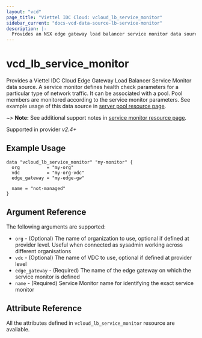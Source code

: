 ```yaml
---
layout: "vcd"
page_title: "Viettel IDC Cloud: vcloud_lb_service_monitor"
sidebar_current: "docs-vcd-data-source-lb-service-monitor"
description: |-
  Provides an NSX edge gateway load balancer service monitor data source.
---
```


# vcd\_lb\_service\_monitor

Provides a Viettel IDC Cloud Edge Gateway Load Balancer Service Monitor data source. A service monitor 
defines health check parameters for a particular type of network traffic. It can be associated with
a pool. Pool members are monitored according to the service monitor parameters. See example usage of
this data source in [server pool resource page](/providers/vmware/vcd/latest/docs/resources/lb_server_pool).

~> **Note:** See additional support notes in [service monitor resource page](/providers/vmware/vcd/latest/docs/resources/lb_service_monitor).

Supported in provider *v2.4+*

## Example Usage

```hcl
data "vcloud_lb_service_monitor" "my-monitor" {
  org          = "my-org"
  vdc          = "my-org-vdc"
  edge_gateway = "my-edge-gw"

  name = "not-managed"
}
```

## Argument Reference

The following arguments are supported:

* `org` - (Optional) The name of organization to use, optional if defined at provider level. Useful when connected as sysadmin working across different organisations
* `vdc` - (Optional) The name of VDC to use, optional if defined at provider level
* `edge_gateway` - (Required) The name of the edge gateway on which the service monitor is defined
* `name` - (Required) Service Monitor name for identifying the exact service monitor

## Attribute Reference

All the attributes defined in `vcloud_lb_service_monitor` resource are available.
